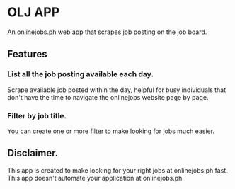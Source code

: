 # OLJ APP

An onlinejobs.ph web app that scrapes job posting on the job board.

## Features

### List all the job posting available each day.

Scrape available job posted within the day, helpful for busy individuals that don't have the time to navigate the onlinejobs website page by page.

### Filter by job title.

You can create one or more filter to make looking for jobs much easier.

## Disclaimer.

This app is created to make looking for your right jobs at onlinejobs.ph fast. This app doesn't automate your application at onlinejobs.ph.
